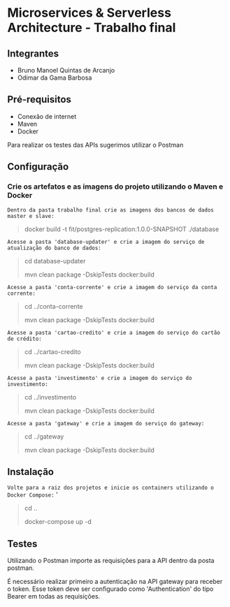 # Microservices & Serverless Architecture - Trabalho final

## Integrantes

- Bruno Manoel Quintas de Arcanjo
- Odimar da Gama Barbosa

## Pré-requisitos

- Conexão de internet
- Maven
- Docker

Para realizar os testes das APIs sugerimos utilizar o Postman

## Configuração

### Crie os artefatos e as imagens do projeto utilizando o Maven e Docker

`Dentro da pasta trabalho final crie as imagens dos bancos de dados master e slave:`
> docker build -t fit/postgres-replication:1.0.0-SNAPSHOT ./database

`Acesse a pasta 'database-updater' e crie a imagem do serviço de atualização do banco de dados:`
> cd database-updater
>
> mvn clean package -DskipTests docker:build

`Acesse a pasta 'conta-corrente' e crie a imagem do serviço da conta corrente:`
> cd ../conta-corrente
>
> mvn clean package -DskipTests docker:build

`Acesse a pasta 'cartao-credito' e crie a imagem do serviço do cartão de crédito:`
> cd ../cartao-credito
>
> mvn clean package -DskipTests docker:build

`Acesse a pasta 'investimento' e crie a imagem do serviço do investimento:`
> cd ../investimento
>
> mvn clean package -DskipTests docker:build

`Acesse a pasta 'gateway' e crie a imagem do serviço do gateway:`
> cd ../gateway
>
> mvn clean package -DskipTests docker:build

## Instalação

`Volte para a raiz dos projetos e inicie os containers utilizando o Docker Compose:`
'
> cd ..
>
> docker-compose up -d

## Testes
Utilizando o Postman importe as requisições para a API dentro da posta postman.

É necessário realizar primeiro a autenticação na API gateway para receber o token. Esse token deve ser configurado como 'Authentication' do tipo Bearer em todas as requisições.
